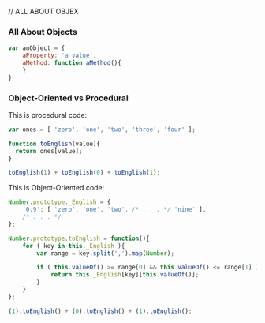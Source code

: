 // ALL ABOUT OBJEX

### All About Objects

```javascript
var anObject = {
    aProperty: 'a value',
    aMethod: function aMethod(){
    }
}
```

### Object-Oriented vs Procedural

This is procedural code:

```javascript
var ones = [ 'zero', 'one', 'two', 'three', 'four' ];

function toEnglish(value){
  return ones[value];
}

toEnglish(1) + toEnglish(0) + toEnglish(1);
```

This is Object-Oriented code:

```javascript
Number.prototype._English = {
    '0,9': [ 'zero', 'one', 'two', /* . . . */ 'nine' ],
    /* . . . */
};

Number.prototype.toEnglish = function(){
    for ( key in this._English ){
        var range = key.split(',').map(Number);

        if ( this.valueOf() >= range[0] && this.valueOf() <= range[1] ){
            return this._English[key][this.valueOf()];
        }
    }
};

(1).toEnglish() + (0).toEnglish() + (1).toEnglish();
```
